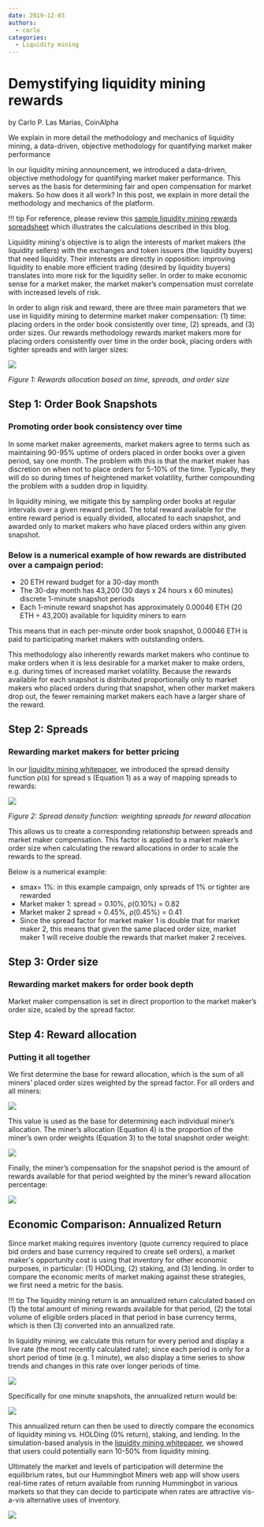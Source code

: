 ```yaml
---
date: 2019-12-03
authors:
  - carlo
categories:
  - Liquidity mining
---
```


# Demystifying liquidity mining rewards

by Carlo P. Las Marias, CoinAlpha

We explain in more detail the methodology and mechanics of liquidity mining, a data-driven, objective methodology for quantifying market maker performance

In our liquidity mining announcement, we introduced a data-driven, objective methodology for quantifying market maker performance. This serves as the basis for determining fair and open compensation for market makers. So how does it all work? In this post, we explain in more detail the methodology and mechanics of the platform.

<!-- more -->

!!! tip
    For reference, please review this [sample liquidity mining rewards spreadsheet](http://bit.ly/liquidityminingcalc) which illustrates the calculations described in this blog.

Liquidity mining's objective is to align the interests of market makers (the liquidity sellers) with the exchanges and token issuers (the liquidity buyers) that need liquidity. Their interests are directly in opposition: improving liquidity to enable more efficient trading (desired by liquidity buyers) translates into more risk for the liquidity seller. In order to make economic sense for a market maker, the market maker’s compensation must correlate with increased levels of risk.

In order to align risk and reward, there are three main parameters that we use in liquidity mining to determine market maker compensation: (1) time: placing orders in the order book consistently over time, (2) spreads, and (3) order sizes. Our rewards methodology rewards market makers more for placing orders consistently over time in the order book, placing orders with tighter spreads and with larger sizes:

![](./rewards-allocation-chart.png)

*Figure 1: Rewards allocation based on time, spreads, and order size*

## Step 1: Order Book Snapshots

### Promoting order book consistency over time

In some market maker agreements, market makers agree to terms such as maintaining 90-95% uptime of orders placed in order books over a given period, say one month. The problem with this is that the market maker has discretion on when not to place orders for 5-10% of the time. Typically, they will do so during times of heightened market volatility, further compounding the problem with a sudden drop in liquidity.

In liquidity mining, we mitigate this by sampling order books at regular intervals over a given reward period. The total reward available for the entire reward period is equally divided, allocated to each snapshot, and awarded only to market makers who have placed orders within any given snapshot.

### Below is a numerical example of how rewards are distributed over a campaign period:

* 20 ETH reward budget for a 30-day month
* The 30-day month has 43,200 (30 days x 24 hours x 60 minutes) discrete 1-minute snapshot periods
* Each 1-minute reward snapshot has approximately 0.00046 ETH (20 ETH ÷ 43,200) available for liquidity miners to earn

This means that in each per-minute order book snapshot, 0.00046 ETH is paid to participating market makers with outstanding orders.

This methodology also inherently rewards market makers who continue to make orders when it is less desirable for a market maker to make orders, e.g. during times of increased market volatility. Because the rewards available for each snapshot is distributed proportionally only to market makers who placed orders during that snapshot, when other market makers drop out, the fewer remaining market makers each have a larger share of the reward.

## Step 2: Spreads

### Rewarding market makers for better pricing

In our [liquidity mining whitepaper](../../../liquidity-mining.pdf), we introduced the spread density function ρ(s) for spread s (Equation 1) as a way of mapping spreads to rewards:

![](./spread-density-function-graph.png)

*Figure 2: Spread density function: weighting spreads for reward allocation*

This allows us to create a corresponding relationship between spreads and market maker compensation. This factor is applied to a market maker’s order size when calculating the reward allocations in order to scale the rewards to the spread.

Below is a numerical example:

* smax= 1%: in this example campaign, only spreads of 1% or tighter are rewarded
* Market maker 1: spread = 0.10%, ρ(0.10%) = 0.82
* Market maker 2 spread = 0.45%, ρ(0.45%) = 0.41
* Since the spread factor for market maker 1 is double that for market maker 2, this means that given the same placed order size, market maker 1 will receive double the rewards that market maker 2 receives.

## Step 3: Order size

### Rewarding market makers for order book depth
Market maker compensation is set in direct proportion to the market maker’s order size, scaled by the spread factor.

## Step 4: Reward allocation

### Putting it all together

We first determine the base for reward allocation, which is the sum of all miners’ placed order sizes weighted by the spread factor. For all orders and all miners:

![](./2-total-snapshot-weight.png)

This value is used as the base for determining each individual miner’s allocation. The miner’s allocation (Equation 4) is the proportion of the miner’s own order weights (Equation 3) to the total snapshot order weight:

![](./3_4-miners-allocation.png)

Finally, the miner’s compensation for the snapshot period is the amount of rewards available for that period weighted by the miner’s reward allocation percentage:

![](./5-miners-reward.png)

## Economic Comparison: Annualized Return

Since market making requires inventory (quote currency required to place bid orders and base currency required to create sell orders), a market maker's opportunity cost is using that inventory for other economic purposes, in particular: (1) HODLing, (2) staking, and (3) lending. In order to compare the economic merits of market making against these strategies, we first need a metric for the basis.

!!! tip
    The liquidity mining return is an annualized return calculated based on (1) the total amount of mining rewards available for that period, (2) the total volume of eligible orders placed in that period in base currency terms, which is then (3) converted into an annualized rate.

In liquidity mining, we calculate this return for every period and display a live rate (the most recently calculated rate); since each period is only for a short period of time (e.g. 1 minute), we also display a time series to show trends and changes in this rate over longer periods of time.

![](./6_7-liquidity-mining-return.png)

Specifically for one minute snapshots, the annualized return would be:

![](./8-annualized-return.png)

This annualized return can then be used to directly compare the economics of liquidity mining vs. HOLDing (0% return), staking, and lending. In the simulation-based analysis in the [liquidity mining whitepaper](../../../liquidity-mining.pdf), we showed that users could potentially earn 10-50% from liquidity mining.

Ultimately the market and levels of participation will determine the equilibrium rates, but our Hummingbot Miners web app will show users real-time rates of return available from running Hummingbot in various markets so that they can decide to participate when rates are attractive vis-a-vis alternative uses of inventory.

![](./8-markets-view.png)

